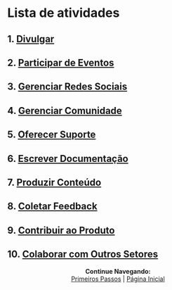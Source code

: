 # Lista de atividades

## 1. [Divulgar](https://pedrowagner.github.io/DevRel/Atividades/Divulgar)

## 2. [Participar de Eventos](https://pedrowagner.github.io/DevRel/Atividades/Eventos)

## 3. [Gerenciar Redes Sociais](https://pedrowagner.github.io/DevRel/Atividades/Redes)

## 4. [Gerenciar Comunidade](https://pedrowagner.github.io/DevRel/Atividades/Comunidade)

## 5. [Oferecer Suporte](https://pedrowagner.github.io/DevRel/Atividades/Suporte)

## 6. [Escrever Documentação](https://pedrowagner.github.io/DevRel/Atividades/Documentacao)

## 7. [Produzir Conteúdo](https://pedrowagner.github.io/DevRel/Atividades/Conteudo)

## 8. [Coletar Feedback](https://pedrowagner.github.io/DevRel/Atividades/Feedback)

## 9. [Contribuir ao Produto](https://pedrowagner.github.io/DevRel/Atividades/Produto)

## 10. [Colaborar com Outros Setores](https://pedrowagner.github.io/DevRel/Atividades/Colaborar)

<p align="center">
  <b>Continue Navegando:</b><br>
  <a href="https://pedrowagner.github.io/DevRel/PrimeirosPassos">Primeiros Passos</a> |
  <a href="https://pedrowagner.github.io/DevRel/Inicial">Página Inicial</a>
</p>
